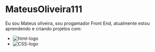 # MateusOliveira111  

Eu sou Mateus oliveira, sou progamador Front End, atualmente estou aprendendo e criando projetos com:

 - <img src="https://img.shields.io/badge/HTML-239120?style=for-the-badge&logo=html5&logoColor=white" alt="html-logo" />
 - <img src="https://img.shields.io/badge/CSS-239120?&style=for-the-badge&logo=css3&logoColor=white" alt="CSS-logo" />
